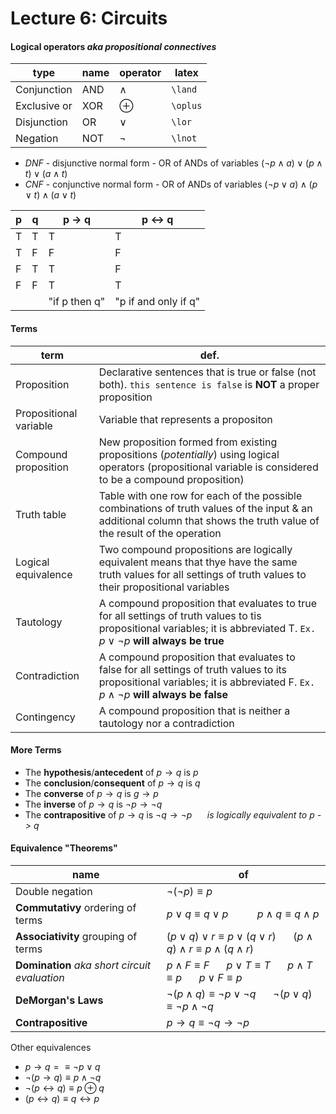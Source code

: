 # Lecture 6: Circuits

#### Logical operators *aka propositional connectives*
|type|name|operator|latex|
|---|---|---|---|
|Conjunction|AND|$\land$|`\land`|
|Exclusive or|XOR|$\oplus$|`\oplus`|
|Disjunction|OR|$\lor$|`\lor`|
|Negation|NOT|$\lnot$|`\lnot`|

- *DNF* - disjunctive normal form - OR of ANDs of variables $(\lnot p \land a)\lor (p \land t) \lor (a \land t)$
- *CNF* - conjunctive normal form - OR of ANDs of variables $(\lnot p \lor a)\land (p \lor t) \land (a \lor t)$
  
|p|q|p $\to$ q|p $\leftrightarrow$ q|
|---|---|---|---|
|T|T|T|T|
|T|F|F|F|
|F|T|T|F|
|F|F|T|T|
| | |"if p then q"|"p if and only if q"|

#### Terms
|term|def.|
|---|---|
|Proposition|Declarative sentences that is true or false (not both). `this sentence is false` is **NOT** a proper proposition|
|Propositional variable|Variable that represents a propositon|
|Compound proposition|New proposition formed from existing propositions (*potentially*) using logical operators (propositional variable is considered to be a compound proposition)|
|Truth table|Table with one row for each of the possible combinations of truth values of the input & an additional column that shows the truth value of the result of the operation|
|Logical equivalence|Two compound propositions are logically equivalent means that thye have the same truth values for all settings of truth values to their propositional variables|
|Tautology|A compound proposition that evaluates to true for all settings of truth values to tis propositional variables; it is abbreviated T. `Ex.` $p \lor \lnot p$ **will always be true**
|Contradiction|A compound proposition that evaluates to false for all settings of truth values to its propositional variables; it is abbreviated F. `Ex.` $p \land \lnot p$ **will always be false**|
|Contingency|A compound proposition that is neither a tautology nor a contradiction|

#### More Terms
- The **hypothesis**/**antecedent** of $p \to q$ is $p$
- The **conclusion**/**consequent** of $p \to q$ is $q$
- The **converse** of $p \to q$ is $g \to p$
- The **inverse** of $p \to q$ is $\lnot p \to \lnot q$
- The **contrapositive** of $p \to q$ is $\lnot q \to \lnot p$ $\quad$ *is logically equivalent to p -> q* 


#### Equivalence "Theorems"
|name|of|
|---|---|
|Double negation|$\lnot(\lnot p)\equiv p$|
|**Commutativy** ordering of terms|$p\lor q\equiv q\lor p$ $\quad\quad$ $p\land q \equiv q \land p$|
|**Associativity** grouping of terms|$(p\lor q)\lor r \equiv p \lor(q\lor r)$ $\quad$ $(p\land q)\land r \equiv p \land(q\land r)$|
|**Domination** *aka short circuit evaluation*|$p\land F\equiv F$ $\quad$ $p\lor T\equiv T$ $\quad$ $p\land T\equiv p$ $\quad$ $p \lor F\equiv p$|
|**DeMorgan's Laws**|$\lnot(p \land q)\equiv \lnot p \lor \lnot q$ $\quad$ $\lnot(p \lor q)\equiv\lnot p \land\lnot q$|
|**Contrapositive**|$p\to q\equiv\lnot q\to\lnot p$|

Other equivalences
- $p\to q=\equiv\lnot p\lor q$
- $\lnot(p\to q)\equiv p\land\lnot q$
- $\lnot(p \leftrightarrow q)\equiv p\oplus q$
- $(p\leftrightarrow q)\equiv q\leftrightarrow p$